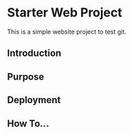 # Starter Web Project

This is a simple website project to test git.

## Introduction

## Purpose

## Deployment

## How To...